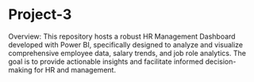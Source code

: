 # Project-3
Overview: This repository hosts a robust HR Management Dashboard developed with Power BI, specifically designed to analyze and visualize comprehensive employee data, salary trends, and job role analytics. The goal is to provide actionable insights and facilitate informed decision-making for HR and management.
